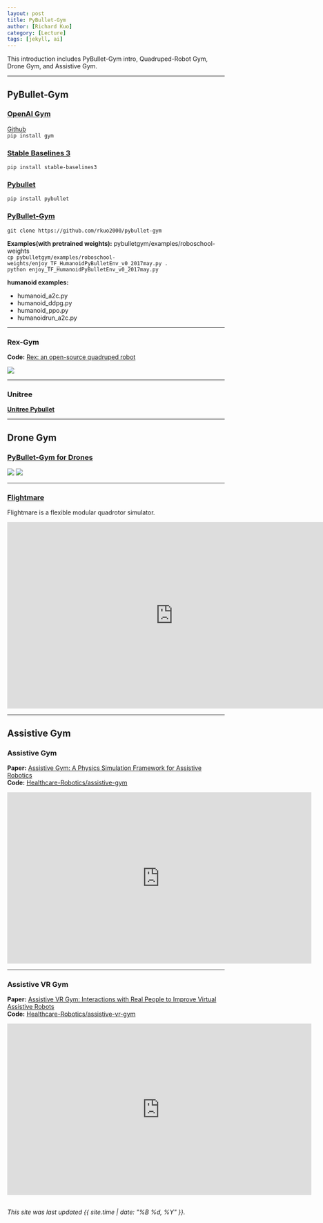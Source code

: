 ```yaml
---
layout: post
title: PyBullet-Gym
author: [Richard Kuo]
category: [Lecture]
tags: [jekyll, ai]
---
```


This introduction includes PyBullet-Gym intro, Quadruped-Robot Gym, Drone Gym, and Assistive Gym.

---
## PyBullet-Gym
### [OpenAI Gym](https://gym.openai.com/)
[Github](https://github.com/openai/gym)<br>
`pip install gym`<br>

### [Stable Baselines 3](https://github.com/DLR-RM/stable-baselines3)
`pip install stable-baselines3`<br>

### [Pybullet](https://pybullet.org)
`pip install pybullet`<br>

### [PyBullet-Gym](https://github.com/benelot/pybullet-gym)
`git clone https://github.com/rkuo2000/pybullet-gym`<br>

**Examples(with pretrained weights):** pybulletgym/examples/roboschool-weights <br>
`cp pybulletgym/examples/roboschool-weights/enjoy_TF_HumanoidPyBulletEnv_v0_2017may.py .`<br>
`python enjoy_TF_HumanoidPyBulletEnv_v0_2017may.py`<br>

**humanoid examples:**<br>
* humanoid_a2c.py
* humanoid_ddpg.py
* humanoid_ppo.py
* humanoidrun_a2c.py

---
### Rex-Gym
**Code:** [Rex: an open-source quadruped robot](https://github.com/nicrusso7/rex-gym)<br>

![](https://github.com/nicrusso7/rex-gym/blob/master/images/intro.gif?raw=true)

---
### Unitree
**[Unitree Pybullet](https://github.com/unitreerobotics/unitree_pybullet)**<br>

---
## Drone Gym
### [PyBullet-Gym for Drones](https://github.com/utiasDSL/gym-pybullet-drones)
![](https://github.com/utiasDSL/gym-pybullet-drones/blob/master/files/readme_images/helix.gif?raw=true)
![](https://github.com/utiasDSL/gym-pybullet-drones/blob/master/files/readme_images/helix.png?raw=true)

---
### [Flightmare](https://github.com/uzh-rpg/flightmare)
Flightmare is a flexible modular quadrotor simulator. 
<iframe width="768" height="432" src="https://www.youtube.com/embed/m9Mx1BCNGFU" title="YouTube video player" frameborder="0" allow="accelerometer; autoplay; clipboard-write; encrypted-media; gyroscope; picture-in-picture" allowfullscreen></iframe>

---
## Assistive Gym
### Assistive Gym
**Paper:** [Assistive Gym: A Physics Simulation Framework for Assistive Robotics](https://arxiv.org/abs/1910.04700)<br>
**Code:** [Healthcare-Robotics/assistive-gym](https://github.com/Healthcare-Robotics/assistive-gym)<br>
<iframe width="705" height="397" src="https://www.youtube.com/embed/EFKqNKO3P60" title="YouTube video player" frameborder="0" allow="accelerometer; autoplay; clipboard-write; encrypted-media; gyroscope; picture-in-picture" allowfullscreen></iframe>

---
### Assistive VR Gym
**Paper:** [Assistive VR Gym: Interactions with Real People to Improve Virtual Assistive Robots](https://arxiv.org/abs/2007.04959)<br>
**Code:** [Healthcare-Robotics/assistive-vr-gym](https://github.com/Healthcare-Robotics/assistive-vr-gym)<br>
<iframe width="705" height="397" src="https://www.youtube.com/embed/tcyPMkAphNs" title="YouTube video player" frameborder="0" allow="accelerometer; autoplay; clipboard-write; encrypted-media; gyroscope; picture-in-picture" allowfullscreen></iframe>

<br />
<br />

*This site was last updated {{ site.time | date: "%B %d, %Y" }}.*

